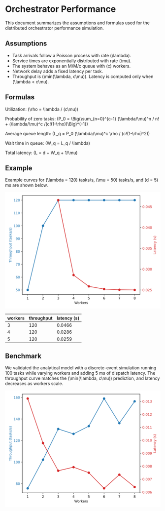 # Orchestrator Performance

This document summarizes the assumptions and formulas used for the
distributed orchestrator performance simulation.

## Assumptions

- Task arrivals follow a Poisson process with rate \(\lambda\).
- Service times are exponentially distributed with rate \(\mu\).
- The system behaves as an M/M/c queue with \(c\) workers.
- Network delay adds a fixed latency per task.
- Throughput is \(\min(\lambda, c\mu)\). Latency is computed only when
  \(\lambda < c\mu\).

## Formulas

Utilization:
\(\rho = \lambda / (c\mu)\)

Probability of zero tasks:
\(P_0 = \Big(\sum_{n=0}^{c-1} (\lambda/\mu)^n / n! + (\lambda/\mu)^c /(c!(1-\rho))\Big)^{-1}\)

Average queue length:
\(L_q = P_0 (\lambda/\mu)^c \rho / (c!(1-\rho)^2)\)

Wait time in queue:
\(W_q = L_q / \lambda\)

Total latency:
\(L = d + W_q + 1/\mu\)

## Example

Example curves for \(\lambda = 120\) tasks/s, \(\mu = 50\) tasks/s, and
\(d = 5\) ms are shown below.

![Throughput and latency versus workers](images/distributed_perf.svg)

| workers | throughput | latency (s) |
| ------- | ---------- | ----------- |
| 3 | 120 | 0.0466 |
| 4 | 120 | 0.0286 |
| 5 | 120 | 0.0259 |

## Benchmark

We validated the analytical model with a discrete-event simulation running
100 tasks while varying workers and adding 5 ms of dispatch latency. The
throughput curve matches the \(\min(\lambda, c\mu)\) prediction, and
latency decreases as workers scale.

![Benchmark throughput and latency](images/distributed_orchestrator_perf_benchmark.svg)
